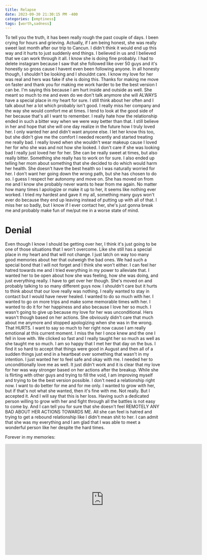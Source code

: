 ```yaml
---
title: Relapse
date: 2023-09-30 21:30:15 PM -400
categories: [emptiness]
tags: [worth,sadness]
---
```


To tell you the truth, it has been really rough the past couple of days. I been crying for hours and grieving. Actually, if I am being honest, she was really sweet last month after our trip to Cancun. I didn't think it would end up this way and it hurts to just suddenly end things. I believed in us and I believed that we can work through it all. I know she is doing fine probably. I had to delete instagram because I saw that she followed like over 50 guys and it's honestly so gross cause I havent even been following anyone. In all honesty though, I shouldn't be looking and I shouldnt care. I know my love for her was real and hers was fake if she is doing this. Thanks for making me move on faster and thank you for making me work harder to be the best version I can be. I'm saying this because I am hurt inside and outside as well. She meant so much to me and even do we don't talk anymore she will ALWAYS have a special place in my heart for sure. I still think about her often and I talk about her a lot which probably isn't good. I really miss her company and the way she would comfort me at times. I tend to look at the good side of her because that's all I want to remember. I really hate how the relationship ended in such a bitter way when we were way better than that. I still believe in her and hope that she will one day realize in the future how I truly loved her. I only wanted her and didn't want anyone else. I let her know this too, but she didn't give me the comfort I needed recently and started treating me really bad. I really loved when she wouldn't wear makeup cause I loved her for who she was and not how she looked. I don't care if she was looking bad I really just loved her for her. She can be really sweet at times, but also really bitter. Something she really has to work on for sure. I also ended up telling her mom about something that she decided to do which would harm her health. She doesn't have the best health so I was naturally worried for her. I don't want her going down the wrong path, but she has chosen to do so. I guess I respect her autonomy and move on. She has moved on from me and I know she probably never wants to hear from me again. No matter how many times I apologize or make it up to her, it seems like nothing ever worked. I tried my hardest and gave it my all, something many guys won't ever do because they end up leaving instead of putting up with all of that. I miss her so badly, but I know if I ever contact her, she's just gonna break me and probably make fun of me/put me in a worse state of mind. 

# Denial
Even though I know I should be getting over her, I think it's just going to be one of those situations that I won't overcome. Like she still has a special place in my heart and that will not change. I just latch on way too many good memories about her that outweigh the bad ones. We had such a special bond that I will not forget and I think she won't either. I can feel her hatred towards me and I tried everything in my power to alleviate that. I wanted her to be open about how she was feeling, how she was doing, and just everything really. I have to get over her though. She's moved on and probably talking to so many different guys now. I shouldn't care but it hurts to think about that our love really was nothing. I really wanted to stay in contact but I would have never healed. I wanted to do so much with her. I wanted to go on more trips and make some memorable times with her. I wanted to do it for her happiness and also because I love her so much. I wasn't going to give up because my love for her was unconditional. Hers wasn't though based on her actions. She obviously didn't care that much about me anymore and stopped apologizing when she was in the wrong. That HURTS. I want to say so much to her right now cause I am really emotional at this current moment. I miss the her I once knew and the one I fell in love with. We clicked so fast and I really taught her so much as well as she taught me so much. I am so happy that I met her that day on the bus. I find it so hard to accept that things were good in August and then all of a sudden things just end in a heartbeat over something that wasn't in my intention. I just wanted her to feel safe and okay with me. I needed her to unconditionally love me as well. It just didn't work and it is clear that my love for her was way stronger based on her actions after the breakup. While she is flirting with other guys and trying to fill the void, I am improving myself and trying to be the best version possible. I don't need a relationship right now. I want to do better for me and for me only. I wanted to grow with her, but if that's not what she wanted, then it's fine with me. Not really. But I accepted it. And I will say that this is her loss. Having such a dedicated person willing to grow with her and fight through all the battles is not easy to come by. And I can tell you for sure that she doesn't feel REMOTELY ANY BAD ABOUT HER ACTIONS TOWARDS ME. All she can feel is hatred and trying to get a rebound relationship like I didn't mean shit to her. I can admit that she was my everything and I am glad that I was able to meet a wonderful person like her despite the hard times. 

Forever in my memories:
<iframe src="https://player.vimeo.com/video/870106486" width="640" height="360" frameborder="0" allowfullscreen></iframe>



